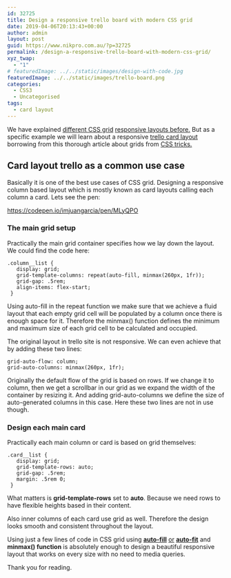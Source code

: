 ```yaml
---
id: 32725
title: Design a responsive trello board with modern CSS grid
date: 2019-04-06T20:13:43+00:00
author: admin
layout: post
guid: https://www.nikpro.com.au/?p=32725
permalink: /design-a-responsive-trello-board-with-modern-css-grid/
xyz_twap:
  - "1"
# featuredImage: ../../static/images/design-with-code.jpg
featuredImage: ../../static/images/trello-board.png
categories:
  - CSS3
  - Uncategorised
tags:
  - card layout
---
```


We have explained [different CSS grid](https://www.nikpro.com.au/build-responsive-css-grid-layouts-using-minmax-with-auto-fill-and-auto-fit/) [responsive layouts before.](https://www.nikpro.com.au/the-minmax-function-in-css-grid-explained-with-examples/) But as a specific example we will learn about a responsive <a rel="noreferrer noopener" aria-label="trello board (opens in a new tab)" href="https://trello.com/b/1Jz6SorC/the-dev-board" target="_blank">trello card layout</a> borrowing from this thorough article about grids from <a rel="noreferrer noopener" aria-label="CSS tricks. (opens in a new tab)" href="https://css-tricks.com/look-ma-no-media-queries-responsive-layouts-using-css-grid/" target="_blank">CSS tricks.</a>

## Card layout trello as a common use case

Basically it is one of the best use cases of CSS grid. Designing a responsive column based layout which is mostly known as card layouts calling each column a card. Lets see the pen:

https://codepen.io/imjuangarcia/pen/MLyQPO

### The main grid setup

Practically the main grid container specifies how we lay down the layout. We could find the code here:

```
.column__list {
   display: grid;
   grid-template-columns: repeat(auto-fill, minmax(260px, 1fr));
   grid-gap: .5rem;
   align-items: flex-start;
 }
```

Using auto-fill in the repeat function we make sure that we achieve a fluid layout that each empty grid cell will be populated by a column once there is enough space for it. Therefore the minmax() function defines the minimum and maximum size of each grid cell to be calculated and occupied.

The original layout in trello site is not responsive. We can even achieve that by adding these two lines:

```
grid-auto-flow: column;
grid-auto-columns: minmax(260px, 1fr);
```

Originally the default flow of the grid is based on rows. If we change it to column, then we get a scrollbar in our grid as we expand the width of the container by resizing it. And adding grid-auto-columns we define the size of auto-generated columns in this case. Here these two lines are not in use though.

### Design each main card

Practically each main column or card is based on grid themselves:

```
.card__list {
   display: grid;
   grid-template-rows: auto;
   grid-gap: .5rem;
   margin: .5rem 0;
 }
```

What matters is **grid-template-rows** set to **auto**. Because we need rows to have flexible heights based in their content.

Also inner columns of each card use grid as well. Therefore the design looks smooth and consistent throughout the layout.

Using just a few lines of code in CSS grid using **[auto-fill](https://www.nikpro.com.au/build-responsive-css-grid-layouts-using-minmax-with-auto-fill-and-auto-fit/)** [or](https://www.nikpro.com.au/build-responsive-css-grid-layouts-using-minmax-with-auto-fill-and-auto-fit/) **[auto-fit](https://www.nikpro.com.au/build-responsive-css-grid-layouts-using-minmax-with-auto-fill-and-auto-fit/)** [](https://www.nikpro.com.au/build-responsive-css-grid-layouts-using-minmax-with-auto-fill-and-auto-fit/)and **minmax() function** is absolutely enough to design a beautiful responsive layout that works on every size with no need to media queries.

Thank you for reading.
